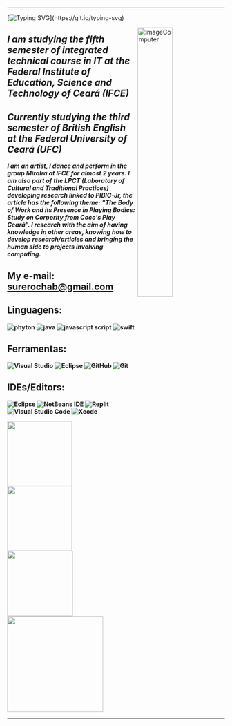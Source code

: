 -------------
[![Typing SVG](https://readme-typing-svg.herokuapp.com/?color=F7F7F7&size=35&center=true&vCenter=true&width=1000&lines=Hii+my+name+is+Sure+Rocha!+🌟;Welcome+to+my+profile+💙;)](https://git.io/typing-svg)

<img width=40% align="right" alt="imageComputer" height="=30" width="40" src="https://github.com/surerocha/surerocha/assets/126790749/7c56aa8f-f904-444e-8197-038b196fdf8c"/>

## <b> ___I am studying the fifth semester of integrated technical course in IT at the Federal Institute of Education, Science and Technology of Ceará (IFCE)___ </b>
## <b>___Currently studying the third semester of British English at the Federal University of Ceará (UFC)___</b> 
<b>___I am an artist, I dance and perform in the group MiraIra at IFCE for almost 2 years. I am also part of the LPCT (Laboratory of Cultural and Traditional Practices) developing research linked to PIBIC-Jr, the article has the following theme: "The Body of Work and its Presence in Playing Bodies: Study on Corpority from Coco's Play Ceará". I research with the aim of having knowledge in other areas, knowing how to develop research/articles and bringing the human side to projects involving computing.___</b>

## My e-mail: **surerochab@gmail.com**


## <b> Linguagens: 
<img align= "center" alt= "phyton" src= "https://img.shields.io/badge/Python-14354C?style=for-the-badge&logo=python&logoColor=white" /> 
<img align= "center" alt= "java" src= "https://img.shields.io/badge/Java-ED8B00?style=for-the-badge&logo=openjdk&logoColor=white" />
<img align= "center" alt= "javascript script" src= "https://img.shields.io/badge/JavaScript-323330?style=for-the-badge&logo=javascript&logoColor=F7DF1E"/>
<img align= "center" alt= "swift" src= "https://img.shields.io/badge/swift-F54A2A?style=for-the-badge&logo=swift&logoColor=white" /> 
</b>


 ## <b> Ferramentas:
![ Visual Studio ](https://img.shields.io/badge/Visual_Studio_Code-0078D4?style=for-the-badge&logo=visual%20studio%20code&logoColor=white) 
![ Eclipse ](https://img.shields.io/badge/Eclipse-2C2255?style=for-the-badge&logo=eclipse&logoColor=white)
![ GitHub ](https://img.shields.io/badge/-GitHub-0D1117?style=for-the-badge&logo=github&labelColor=0D1117)
![ Git ](https://img.shields.io/badge/GIT-E44C30?style=for-the-badge&logo=git&logoColor=white) 
</b>


## <b> IDEs/Editors:
![Eclipse](https://img.shields.io/badge/Eclipse-FE7A16.svg?style=for-the-badge&logo=Eclipse&logoColor=white)
![NetBeans IDE](https://img.shields.io/badge/NetBeansIDE-1B6AC6.svg?style=for-the-badge&logo=apache-netbeans-ide&logoColor=white)
![Replit](https://img.shields.io/badge/Replit-DD1200?style=for-the-badge&logo=Replit&logoColor=white)
![Visual Studio Code](https://img.shields.io/badge/Visual%20Studio%20Code-0078d7.svg?style=for-the-badge&logo=visual-studio-code&logoColor=white)
![Xcode](https://img.shields.io/badge/Xcode-007ACC?style=for-the-badge&logo=Xcode&logoColor=white)
</b>



<img height="150cm" align="left" src="http://github-profile-summary-cards.vercel.app/api/cards/repos-per-language?username=surerocha&theme=algolia" />
<img height="150cm" align="left" src="http://github-profile-summary-cards.vercel.app/api/cards/productive-time?username=surerocha&theme=algolia&utcOffset=8" />
<img height= "152cm" align="left" src="http://github-profile-summary-cards.vercel.app/api/cards/profile-details?username=surerocha&theme=algolia" />
<img height="222cm" align="center" src="https://github-readme-stats.vercel.app/api?username=surerocha&theme=algolia&show_icons=true" />

----------------
